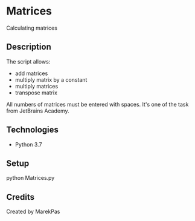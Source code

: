 # Matrices
Calculating matrices
 
## Description
The script allows:
- add matrices
- multiply matrix by a constant
- multiply matrices
- transpose matrix

All numbers of matrices must be entered with spaces.
It's one of the task from JetBrains Academy.

## Technologies
* Python 3.7

## Setup
python Matrices.py

## Credits
Created by MarekPas
